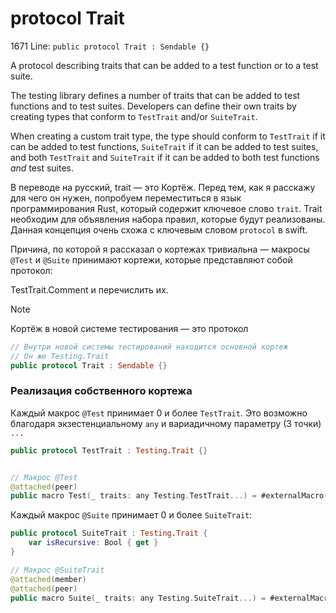 # protocol Trait

1671 Line:
`public protocol Trait : Sendable {}`

A protocol describing traits that can be added to a test function or to a test suite.

The testing library defines a number of traits that can be added to test functions and to test suites. Developers can define their own traits by creating types that conform to `TestTrait` and/or `SuiteTrait`.

When creating a custom trait type, the type should conform to ``TestTrait`` if it can be added to test functions, ``SuiteTrait`` if it can be added to test suites, and both ``TestTrait`` and ``SuiteTrait`` if it can be added to both test functions _and_ test suites.

В переводе на русский, trait — это Кортёж.
Перед тем, как я расскажу для чего он нужен, попробуем переместиться в язык программирования Rust, который содержит ключевое слово `trait`. Trait необходим для объявления набора правил, которые будут реализованы. Данная концепция очень схожа с ключевым словом `protocol` в swift.

Причина, по которой я рассказал о кортежах тривиальна — макросы `@Test` и `@Suite` принимают кортежи, которые представляют собой протокол:

TestTrait.Comment и перечислить их.

> [!NOTE]
> Кортёж в новой системе тестирования — это протокол

```swift
// Внутри новой системы тестирований находится основной кортеж
// Он же Testing.Trait
public protocol Trait : Sendable {}
```

### Реализация собственного кортежа

Каждый макрос `@Test` принимает 0 и более `TestTrait`. Это возможно благодаря экзестенциальному `any` и вариадичному параметру (3 точки) `...`

<!-- Убрать отсюда и перенести в Macros/Test ? -->

```swift
public protocol TestTrait : Testing.Trait {}


// Макрос @Test
@attached(peer)
public macro Test(_ traits: any Testing.TestTrait...) = #externalMacro(module: "TestingMacros", type: "TestDeclarationMacro")
```

Каждый макрос `@Suite` принимает 0 и более `SuiteTrait`:

```swift
public protocol SuiteTrait : Testing.Trait {
    var isRecursive: Bool { get }
}

// Макрос @SuiteTrait
@attached(member)
@attached(peer)
public macro Suite(_ traits: any Testing.SuiteTrait...) = #externalMacro(module: "TestingMacros", type: "SuiteDeclarationMacro")
```